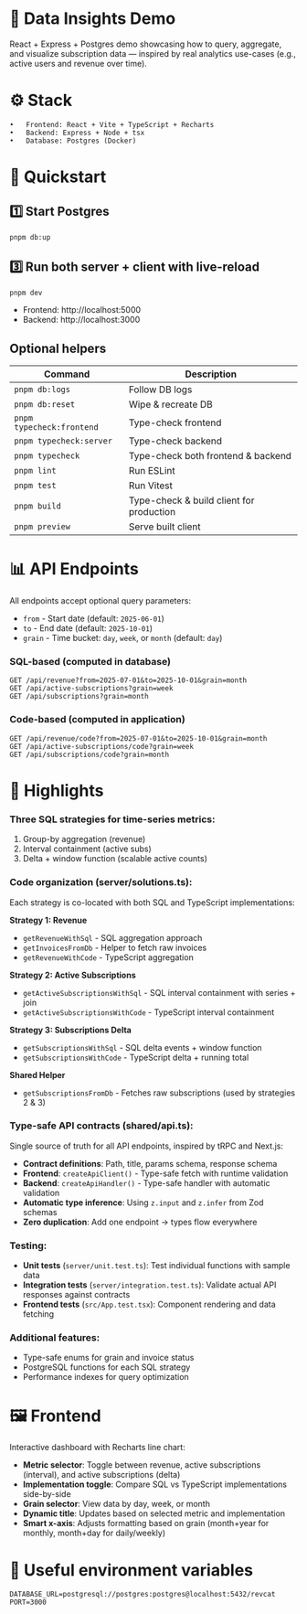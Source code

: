 # 🧩 Data Insights Demo
React + Express + Postgres demo showcasing how to query, aggregate, and visualize subscription data — inspired by real analytics use-cases (e.g., active users and revenue over time).

# ⚙️ Stack
	•	Frontend: React + Vite + TypeScript + Recharts
	•	Backend: Express + Node + tsx
	•	Database: Postgres (Docker)

# 🚀 Quickstart
## 1️⃣ Start Postgres
```bash
pnpm db:up
```

## 3️⃣ Run both server + client with live-reload
```bash
pnpm dev
```
- Frontend: http://localhost:5000
- Backend: http://localhost:3000

## Optional helpers
| Command | Description |
|---------|-------------|
| `pnpm db:logs` | Follow DB logs |
| `pnpm db:reset` | Wipe & recreate DB |
| `pnpm typecheck:frontend` | Type-check frontend |
| `pnpm typecheck:server` | Type-check backend |
| `pnpm typecheck` | Type-check both frontend & backend |
| `pnpm lint` | Run ESLint |
| `pnpm test` | Run Vitest |
| `pnpm build` | Type-check & build client for production |
| `pnpm preview` | Serve built client |

# 📊 API Endpoints

All endpoints accept optional query parameters:
- `from` - Start date (default: `2025-06-01`)
- `to` - End date (default: `2025-10-01`)
- `grain` - Time bucket: `day`, `week`, or `month` (default: `day`)

### SQL-based (computed in database)
```
GET /api/revenue?from=2025-07-01&to=2025-10-01&grain=month
GET /api/active-subscriptions?grain=week
GET /api/subscriptions?grain=month
```

### Code-based (computed in application)
```
GET /api/revenue/code?from=2025-07-01&to=2025-10-01&grain=month
GET /api/active-subscriptions/code?grain=week
GET /api/subscriptions/code?grain=month
```

# 🧠 Highlights

### Three SQL strategies for time-series metrics:
1. Group-by aggregation (revenue)
2. Interval containment (active subs)
3. Delta + window function (scalable active counts)

### Code organization (server/solutions.ts):
Each strategy is co-located with both SQL and TypeScript implementations:

**Strategy 1: Revenue**
- `getRevenueWithSql` - SQL aggregation approach
- `getInvoicesFromDb` - Helper to fetch raw invoices
- `getRevenueWithCode` - TypeScript aggregation

**Strategy 2: Active Subscriptions**
- `getActiveSubscriptionsWithSql` - SQL interval containment with series + join
- `getActiveSubscriptionsWithCode` - TypeScript interval containment

**Strategy 3: Subscriptions Delta**
- `getSubscriptionsWithSql` - SQL delta events + window function
- `getSubscriptionsWithCode` - TypeScript delta + running total

**Shared Helper**
- `getSubscriptionsFromDb` - Fetches raw subscriptions (used by strategies 2 & 3)

### Type-safe API contracts (shared/api.ts):
Single source of truth for all API endpoints, inspired by tRPC and Next.js:
- **Contract definitions**: Path, title, params schema, response schema
- **Frontend**: `createApiClient()` - Type-safe fetch with runtime validation
- **Backend**: `createApiHandler()` - Type-safe handler with automatic validation
- **Automatic type inference**: Using `z.input` and `z.infer` from Zod schemas
- **Zero duplication**: Add one endpoint → types flow everywhere

### Testing:
- **Unit tests** (`server/unit.test.ts`): Test individual functions with sample data
- **Integration tests** (`server/integration.test.ts`): Validate actual API responses against contracts
- **Frontend tests** (`src/App.test.tsx`): Component rendering and data fetching

### Additional features:
- Type-safe enums for grain and invoice status
- PostgreSQL functions for each SQL strategy
- Performance indexes for query optimization

# 🖼️ Frontend
Interactive dashboard with Recharts line chart:
- **Metric selector**: Toggle between revenue, active subscriptions (interval), and active subscriptions (delta)
- **Implementation toggle**: Compare SQL vs TypeScript implementations side-by-side
- **Grain selector**: View data by day, week, or month
- **Dynamic title**: Updates based on selected metric and implementation
- **Smart x-axis**: Adjusts formatting based on grain (month+year for monthly, month+day for daily/weekly)

# 🧰 Useful environment variables
```
DATABASE_URL=postgresql://postgres:postgres@localhost:5432/revcat
PORT=3000
```